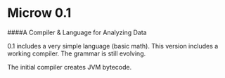 Microw 0.1
==========

####A Compiler & Language for Analyzing Data

0.1 includes a very simple language (basic math). This version includes a working compiler. The grammar is still evolving.

The initial compiler creates JVM bytecode.
